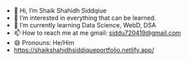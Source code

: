 - 👋 Hi, I’m Shaik Shahidh Siddqiue
- 👀 I’m interested in everything that can be learned. 
- 🌱 I’m currently learning Data Science, WebD, DSA
- 📫 How to reach me at me gmail: siddu720419@gmail.com
- 😄 Pronouns: He/Him
- https://shaikshahidhsiddiqueportfolio.netlify.app/
<!---
forsakeshaik/forsakeshaik is a ✨ special ✨ repository because its `README.md` (this file) appears on your GitHub profile.
You can click the Preview link to take a look at your changes.
--->

